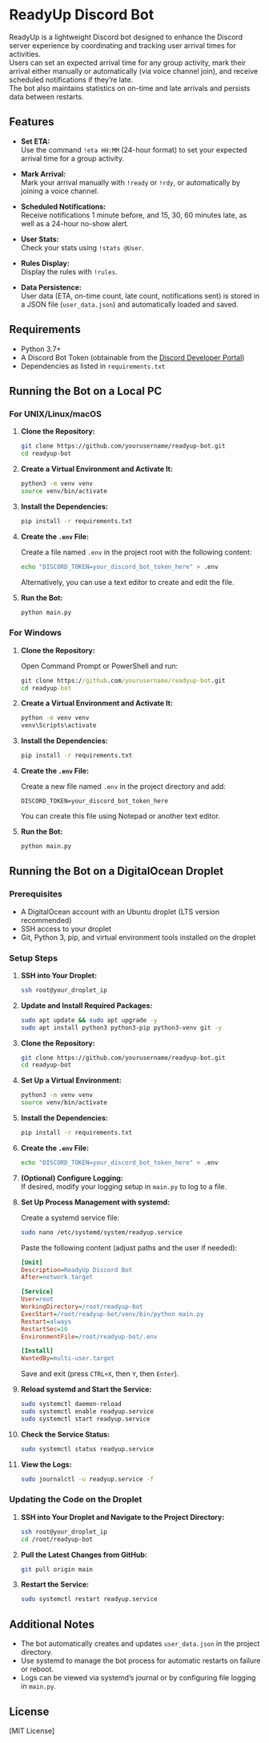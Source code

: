 # ReadyUp Discord Bot

ReadyUp is a lightweight Discord bot designed to enhance the Discord server experience by coordinating and tracking user arrival times for activities.<br>
Users can set an expected arrival time for any group activity, mark their arrival either manually or automatically (via voice channel join), and receive scheduled notifications if they’re late.<br>
The bot also maintains statistics on on-time and late arrivals and persists data between restarts.


## Features

- **Set ETA:**  
  Use the command `!eta HH:MM` (24-hour format) to set your expected arrival time for a group activity.
  
- **Mark Arrival:**  
  Mark your arrival manually with `!ready` or `!rdy`, or automatically by joining a voice channel.
  
- **Scheduled Notifications:**  
  Receive notifications 1 minute before, and 15, 30, 60 minutes late, as well as a 24-hour no-show alert.
  
- **User Stats:**  
  Check your stats using `!stats @User`.
  
- **Rules Display:**  
  Display the rules with `!rules`.

- **Data Persistence:**  
  User data (ETA, on-time count, late count, notifications sent) is stored in a JSON file (`user_data.json`) and automatically loaded and saved.

## Requirements

- Python 3.7+
- A Discord Bot Token (obtainable from the [Discord Developer Portal](https://discord.com/developers/applications))
- Dependencies as listed in `requirements.txt`

## Running the Bot on a Local PC

### For UNIX/Linux/macOS

1. **Clone the Repository:**

   ```bash
   git clone https://github.com/yourusername/readyup-bot.git
   cd readyup-bot
   ```

2. **Create a Virtual Environment and Activate It:**

   ```bash
   python3 -m venv venv
   source venv/bin/activate
   ```

3. **Install the Dependencies:**

   ```bash
   pip install -r requirements.txt
   ```

4. **Create the `.env` File:**

   Create a file named `.env` in the project root with the following content:
   
   ```bash
   echo "DISCORD_TOKEN=your_discord_bot_token_here" > .env
   ```
   
   Alternatively, you can use a text editor to create and edit the file.

5. **Run the Bot:**

   ```bash
   python main.py
   ```

### For Windows

1. **Clone the Repository:**

   Open Command Prompt or PowerShell and run:
   
   ```cmd
   git clone https://github.com/yourusername/readyup-bot.git
   cd readyup-bot
   ```

2. **Create a Virtual Environment and Activate It:**

   ```cmd
   python -m venv venv
   venv\Scripts\activate
   ```

3. **Install the Dependencies:**

   ```cmd
   pip install -r requirements.txt
   ```

4. **Create the `.env` File:**

   Create a new file named `.env` in the project directory and add:
   
   ```
   DISCORD_TOKEN=your_discord_bot_token_here
   ```
   
   You can create this file using Notepad or another text editor.

5. **Run the Bot:**

   ```cmd
   python main.py
   ```

## Running the Bot on a DigitalOcean Droplet

### Prerequisites

- A DigitalOcean account with an Ubuntu droplet (LTS version recommended)
- SSH access to your droplet
- Git, Python 3, pip, and virtual environment tools installed on the droplet

### Setup Steps

1. **SSH into Your Droplet:**

   ```bash
   ssh root@your_droplet_ip
   ```

2. **Update and Install Required Packages:**

   ```bash
   sudo apt update && sudo apt upgrade -y
   sudo apt install python3 python3-pip python3-venv git -y
   ```

3. **Clone the Repository:**

   ```bash
   git clone https://github.com/yourusername/readyup-bot.git
   cd readyup-bot
   ```

4. **Set Up a Virtual Environment:**

   ```bash
   python3 -m venv venv
   source venv/bin/activate
   ```

5. **Install the Dependencies:**

   ```bash
   pip install -r requirements.txt
   ```

6. **Create the `.env` File:**

   ```bash
   echo "DISCORD_TOKEN=your_discord_bot_token_here" > .env
   ```

7. **(Optional) Configure Logging:**  
   If desired, modify your logging setup in `main.py` to log to a file.

8. **Set Up Process Management with systemd:**

   Create a systemd service file:
   
   ```bash
   sudo nano /etc/systemd/system/readyup.service
   ```

   Paste the following content (adjust paths and the user if needed):

   ```ini
   [Unit]
   Description=ReadyUp Discord Bot
   After=network.target

   [Service]
   User=root
   WorkingDirectory=/root/readyup-bot
   ExecStart=/root/readyup-bot/venv/bin/python main.py
   Restart=always
   RestartSec=10
   EnvironmentFile=/root/readyup-bot/.env

   [Install]
   WantedBy=multi-user.target
   ```

   Save and exit (press `CTRL+X`, then `Y`, then `Enter`).

9. **Reload systemd and Start the Service:**

   ```bash
   sudo systemctl daemon-reload
   sudo systemctl enable readyup.service
   sudo systemctl start readyup.service
   ```

10. **Check the Service Status:**

    ```bash
    sudo systemctl status readyup.service
    ```

11. **View the Logs:**

    ```bash
    sudo journalctl -u readyup.service -f
    ```

### Updating the Code on the Droplet

1. **SSH into Your Droplet and Navigate to the Project Directory:**

   ```bash
   ssh root@your_droplet_ip
   cd /root/readyup-bot
   ```

2. **Pull the Latest Changes from GitHub:**

   ```bash
   git pull origin main
   ```

3. **Restart the Service:**

   ```bash
   sudo systemctl restart readyup.service
   ```

## Additional Notes

- The bot automatically creates and updates `user_data.json` in the project directory.
- Use systemd to manage the bot process for automatic restarts on failure or reboot.
- Logs can be viewed via systemd’s journal or by configuring file logging in `main.py`.

## License

[MIT License]
